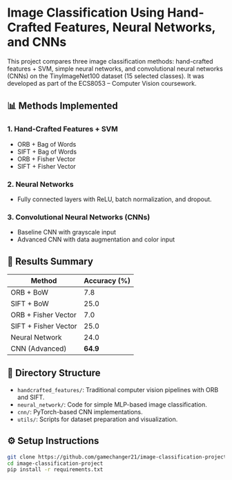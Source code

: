 # Image Classification Using Hand-Crafted Features, Neural Networks, and CNNs

This project compares three image classification methods: hand-crafted features + SVM, simple neural networks, and convolutional neural networks (CNNs) on the TinyImageNet100 dataset (15 selected classes). It was developed as part of the ECS8053 – Computer Vision coursework.

## 📊 Methods Implemented

### 1. Hand-Crafted Features + SVM
- ORB + Bag of Words
- SIFT + Bag of Words
- ORB + Fisher Vector
- SIFT + Fisher Vector

### 2. Neural Networks
- Fully connected layers with ReLU, batch normalization, and dropout.

### 3. Convolutional Neural Networks (CNNs)
- Baseline CNN with grayscale input
- Advanced CNN with data augmentation and color input

## 🧪 Results Summary

| Method               | Accuracy (%) |
|----------------------|--------------|
| ORB + BoW            | 7.8          |
| SIFT + BoW           | 25.0         |
| ORB + Fisher Vector  | 7.0          |
| SIFT + Fisher Vector | 25.0         |
| Neural Network       | 24.0         |
| CNN (Advanced)       | **64.9**     |

## 📁 Directory Structure

- `handcrafted_features/`: Traditional computer vision pipelines with ORB and SIFT.
- `neural_network/`: Code for simple MLP-based image classification.
- `cnn/`: PyTorch-based CNN implementations.
- `utils/`: Scripts for dataset preparation and visualization.

## ⚙️ Setup Instructions

```bash
git clone https://github.com/gamechanger21/image-classification-project.git
cd image-classification-project
pip install -r requirements.txt
